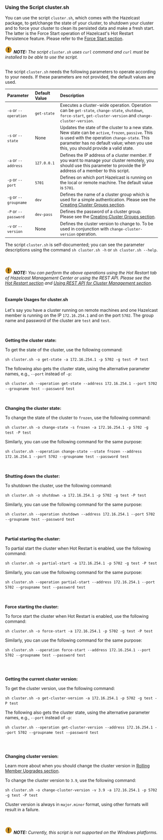 


### Using the Script cluster.sh

You can use the script `cluster.sh`, which comes with the Hazelcast package, to get/change the state of your cluster, to shutdown your cluster and to force your cluster to clean its persisted data and make a fresh start. The latter is the Force Start operation of Hazelcast's Hot Restart Persistence feature. Please refer to the [Force Start section](#force-start).
<br></br>
![image](images/NoteSmall.jpg) ***NOTE:*** *The script `cluster.sh` uses `curl` command and `curl` must be installed to be able to use the script.*
<br></br>

The script `cluster.sh` needs the following parameters to operate according to your needs. If these parameters are not provided, the default values are used.

Parameter | Default Value | Description
:--------------|:------|:------------
`-o` or `--operation`|`get-state`|Executes a cluster-wide operation. Operation can be `get-state`, `change-state`, `shutdown`, `force-start`, `get-cluster-version` and `change-cluster-version`.
`-s` or `--state`|None|Updates the state of the cluster to a new state. New state can be `active`, `frozen`, `passive`. This is used with the operation `change-state`. This parameter has no default value; when you use this, you should provide a valid state.
`-a` or `--address`|`127.0.0.1`|Defines the IP address of a cluster member. If you want to manage your cluster remotely, you should use this parameter to provide the IP address of a member to this script.
`-p` or `--port`|`5701`|Defines on which port Hazelcast is running on the local or remote machine. The default value is `5701`.
`-g` or `--groupname`|`dev`|Defines the name of a cluster group which is used for a simple authentication. Please see the [Creating Cluster Groups section](#creating-cluster-groups).
`-P` or `--password`|`dev-pass`|Defines the password of a cluster group. Please see the [Creating Cluster Groups section](#creating-cluster-groups).
`-v` or `--version`|None|Defines the cluster version to change to. To be used in conjunction with `change-cluster-version` operation. 

The script `cluster.sh` is self-documented; you can see the parameter descriptions using the command `sh cluster.sh -h` or `sh cluster.sh --help`.

<br></br>
![image](images/NoteSmall.jpg) ***NOTE:*** *You can perform the above operations using the Hot Restart tab of Hazelcast Management Center or using the REST API. Please see the [Hot Restart section](#hot-restart) and [Using REST API for Cluster Management section](#using-rest-api-for-cluster-management).*
<br></br>


#### Example Usages for cluster.sh

Let's say you have a cluster running on remote machines and one Hazelcast member is running on the IP  `172.16.254.1` and on the port
`5702`. The group name and password of the cluster are `test` and `test`.

<br></br>
**Getting the cluster state:**

To get the state of the cluster, use the following command:

`sh cluster.sh -o get-state -a 172.16.254.1 -p 5702 -g test -P test`

The following also gets the cluster state, using the alternative parameter names, e.g., `--port` instead of `-p`:

`sh cluster.sh --operation get-state --address 172.16.254.1 --port 5702 --groupname test --password test`

<br></br>
**Changing the cluster state:**

To change the state of the cluster to `frozen`, use the following command:

`sh cluster.sh -o change-state -s frozen -a 172.16.254.1 -p 5702 -g test -P test`

Similarly, you can use the following command for the same purpose:

`sh cluster.sh --operation change-state --state frozen --address 172.16.254.1 --port 5702 --groupname test --password test`


<br></br>
**Shutting down the cluster:**

To shutdown the cluster, use the following command:

`sh cluster.sh -o shutdown -a 172.16.254.1 -p 5702 -g test -P test`

Similarly, you can use the following command for the same purpose:


`sh cluster.sh --operation shutdown --address 172.16.254.1 --port 5702 --groupname test --password test`


<br></br>
**Partial starting the cluster:**

To partial start the cluster when Hot Restart is enabled, use the following command:

`sh cluster.sh -o partial-start -a 172.16.254.1 -p 5702 -g test -P test`

Similarly, you can use the following command for the same purpose:

`sh cluster.sh --operation partial-start --address 172.16.254.1 --port 5702 --groupname test --password test`


<br></br>
**Force starting the cluster:**

To force start the cluster when Hot Restart is enabled, use the following command:

`sh cluster.sh -o force-start -a 172.16.254.1 -p 5702 -g test -P test`

Similarly, you can use the following command for the same purpose:

`sh cluster.sh --operation force-start --address 172.16.254.1 --port 5702 --groupname test --password test`


<br></br>

**Getting the current cluster version:**

To get the cluster version, use the following command:

`sh cluster.sh -o get-cluster-version -a 172.16.254.1 -p 5702 -g test -P test`

The following also gets the cluster state, using the alternative parameter names, e.g., `--port` instead of `-p`:

`sh cluster.sh --operation get-cluster-version --address 172.16.254.1 --port 5702 --groupname test --password test`

<br></br>

**Changing cluster version:**

Learn more about when you should change the cluster version in [Rolling Member Upgrades section](#rolling-member-upgrades).

To change the cluster version to `3.9`, use the following command:

`sh cluster.sh -o change-cluster-version -v 3.9 -a 172.16.254.1 -p 5702 -g test -P test`

Cluster version is always in `major.minor` format, using other formats will result in a failure.

<br></br>
![image](images/NoteSmall.jpg) ***NOTE:*** *Currently, this script is not supported on the Windows platforms.*
<br></br>